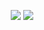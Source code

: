 <p align="center">
  <img src="https://github-readme-stats.vercel.app/api?username=nothub&theme=gruvbox&show_icons=true&count_private=true&hide_title=true&line_height=28"/>
  <img src="https://github-profile-trophy.vercel.app/?username=nothub&theme=gruvbox&no-frame=true&row=1&margin-w=10"/>
</p>
